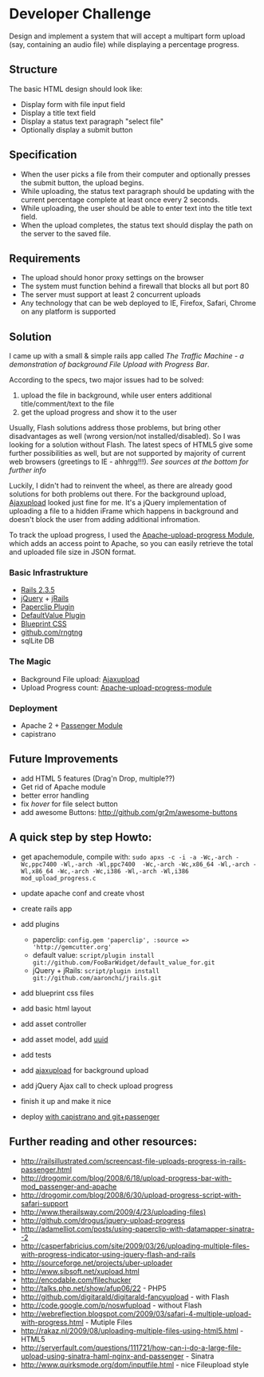 # Developer Challenge

Design and implement a system that will accept a multipart form upload (say, containing an audio file) while displaying a percentage progress.

## Structure
The basic HTML design should look like:

* Display form with file input field
* Display a title text field
* Display a status text paragraph "select file"
* Optionally display a submit button

## Specification
* When the user picks a file from their computer and optionally presses the submit button, the upload begins.
* While uploading, the status text paragraph should be updating with the current percentage complete at least once every 2 seconds.
* While uploading, the user should be able to enter text into the title text field.
* When the upload completes, the status text should display the path on the server to the saved file.

##  Requirements
* The upload should honor proxy settings on the browser
* The system must function behind a firewall that blocks all but port 80
* The server must support at least 2 concurrent uploads
* Any technology that can be web deployed to IE, Firefox, Safari, Chrome on any platform is supported


## Solution
I came up with a small & simple rails app called *_The Traffic Machine_ - a demonstration of background File Upload with Progress Bar*.

According to the specs, two major issues had to be solved: 
1. upload the file in background, while user enters additional title/comment/text to the file
2. get the upload progress and show it to the user

Usually, Flash solutions address those problems, but bring other disadvantages as well (wrong version/not installed/disabled). So I was looking for a solution without Flash. The latest specs of HTML5 give some further possibilities as well, but are not supported by majority of current web browsers (greetings to IE - ahhrgg!!!). *See sources at the bottom for further info*

Luckily, I didn't had to reinvent the wheel, as there are already good solutions for both problems out there.  For the
background upload, [Ajaxupload](http://valums.com/ajax-upload/) looked just fine for me. It's a jQuery implementation
of uploading a file to a hidden iFrame which happens in background and doesn't block the user from adding additional infromation.

To track the upload progress, I used the [Apache-upload-progress Module](http://github.com/mpokrywka/apache-upload-progress-module),
which adds an access point to Apache, so you can easily retrieve the total and uploaded file size in JSON format.



### Basic Infrastrukture
* [Rails 2.3.5](http://rubyonrails.org/)
* [jQuery](http://railscasts.com/episodes/136-jquery) + [jRails](http://github.com/aaronchi/jrails)
* [Paperclip Plugin](http://github.com/thoughtbot/paperclip)
* [DefaultValue Plugin](http://blog.phusion.nl/2008/10/03/47/)
* [Blueprint CSS](http://blueprintcss.org/)
* [github.com/rngtng](http://github.com/rngtng/FileUploadProgress) 
* sqlLite DB


### The Magic
* Background File upload: [Ajaxupload](http://valums.com/ajax-upload/) 
* Upload Progress count: [Apache-upload-progress-module](http://github.com/mpokrywka/apache-upload-progress-module)


### Deployment
* Apache 2 + [Passenger Module](http://www.modrails.com/)
* capistrano


## Future Improvements
* add HTML 5 features (Drag'n Drop, multiple??)
* Get rid of Apache module
* better error handling
* fix *hover* for file select button
* add awesome Buttons: http://github.com/gr2m/awesome-buttons

## A quick step by step Howto:

* get apachemodule, compile with: 
 `sudo apxs -c -i -a -Wc,-arch -Wc,ppc7400 -Wl,-arch -Wl,ppc7400  -Wc,-arch -Wc,x86_64 -Wl,-arch -Wl,x86_64 -Wc,-arch -Wc,i386 -Wl,-arch -Wl,i386 mod_upload_progress.c`

* update apache conf and create vhost
* create rails app
* add plugins

  * paperclip:
     `config.gem 'paperclip', :source => 'http://gemcutter.org'`
  * default value: 
     `script/plugin install git://github.com/FooBarWidget/default_value_for.git`
  * jQuery + jRails:
      `script/plugin install git://github.com/aaronchi/jrails.git`
  
* add blueprint css files
* add basic html layout
* add asset controller
* add asset model, add [uuid](http://ariejan.net/2008/08/12/ruby-on-rails-uuid-as-your-activerecord-primary-key/)
* add tests
* add [ajaxupload](http://valums.com/ajax-upload/) for background upload
* add jQuery Ajax call to check upload progress
* finish it up and make it nice
* deploy [with capistrano and git+passenger](http://www.zorched.net/2008/06/17/capistrano-deploy-with-git-and-passenger/) 


## Further reading and other resources:
* <http://railsillustrated.com/screencast-file-uploads-progress-in-rails-passenger.html>
* <http://drogomir.com/blog/2008/6/18/upload-progress-bar-with-mod_passenger-and-apache>
* <http://drogomir.com/blog/2008/6/30/upload-progress-script-with-safari-support>
* <http://www.therailsway.com/2009/4/23/uploading-files)>
* <http://github.com/drogus/jquery-upload-progress>
* <http://adamelliot.com/posts/using-paperclip-with-datamapper-sinatra--2>
* <http://casperfabricius.com/site/2009/03/26/uploading-multiple-files-with-progress-indicator-using-jquery-flash-and-rails>
* <http://sourceforge.net/projects/uber-uploader>
* <http://www.sibsoft.net/xupload.html>
* <http://encodable.com/filechucker>
* <http://talks.php.net/show/afup06/22> - PHP5
* <http://github.com/digitarald/digitarald-fancyupload> - with Flash
* <http://code.google.com/p/noswfupload> - without Flash
* <http://webreflection.blogspot.com/2009/03/safari-4-multiple-upload-with-progress.html> - Mutiple Files
* <http://rakaz.nl/2009/08/uploading-multiple-files-using-html5.html> - HTML5
* <http://serverfault.com/questions/111721/how-can-i-do-a-large-file-upload-using-sinatra-haml-nginx-and-passenger> - Sinatra
* <http://www.quirksmode.org/dom/inputfile.html> - nice Fileupload style
